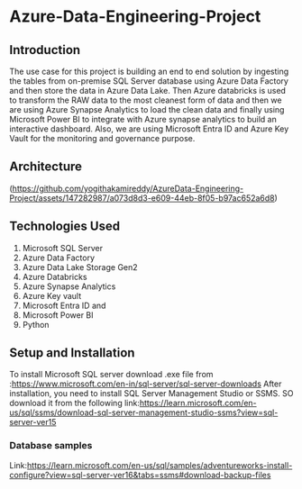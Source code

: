 # Azure-Data-Engineering-Project
## Introduction
The use case for this project is building an end to end solution by ingesting the tables from on-premise SQL Server database using Azure Data Factory and then store the data in Azure Data Lake. Then Azure databricks is used to transform the RAW data to the most cleanest form of data and then we are using Azure Synapse Analytics to load the clean data and finally using Microsoft Power BI to integrate with Azure synapse analytics to build an interactive dashboard. Also, we are using Microsoft Entra ID and Azure Key Vault for the monitoring and governance purpose. 
## Architecture
(https://github.com/yogithakamireddy/AzureData-Engineering-Project/assets/147282987/a073d8d3-e609-44eb-8f05-b97ac652a6d8)
## Technologies Used
1. Microsoft SQL Server
2. Azure Data Factory
3. Azure Data Lake Storage Gen2
4. Azure Databricks
5. Azure Synapse Analytics
6. Azure Key vault
7. Microsoft Entra ID and
8. Microsoft Power BI
9. Python 
## Setup and Installation
To install Microsoft SQL server download .exe file from :https://www.microsoft.com/en-in/sql-server/sql-server-downloads
After installation, you need to install SQL Server Management Studio or SSMS. SO download it from the following 
link:https://learn.microsoft.com/en-us/sql/ssms/download-sql-server-management-studio-ssms?view=sql-server-ver15
### Database samples
Link:https://learn.microsoft.com/en-us/sql/samples/adventureworks-install-configure?view=sql-server-ver16&tabs=ssms#download-backup-files
